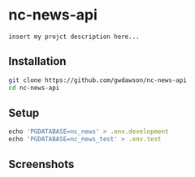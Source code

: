 # nc-news-api

`insert my projct description here...`

## Installation

```sh
git clone https://github.com/gwdawson/nc-news-api
cd nc-news-api
```

## Setup

```js
echo 'PGDATABASE=nc_news' > .env.development
echo 'PGDATABASE=nc_news_test' > .env.test
```

## Screenshots

<!-- ![](./images/) -->

<!-- ![](./images/) -->
